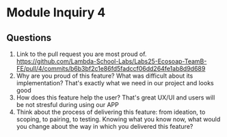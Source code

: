 # Module Inquiry 4

## Questions

1. Link to the pull request you are most proud of.
  https://github.com/Lambda-School-Labs/Labs25-Ecosoap-TeamB-FE/pull/4/commits/b6b3bf2c1e86fd5fadccf06dd264fe1ab8d9d689
2. Why are you proud of this feature? What was difficult about its implementation?
  That's exactly what we need in our project and looks good
3. How does this feature help the user?
  That's great UX/UI and users will be not stresful during using our APP
4. Think about the process of delivering this feature: from ideation, to scoping, to pairing, to testing. Knowing what you know now, what would you change about the way in which you delivered this feature?
